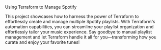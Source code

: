 Using Terraform to Manage Spotify

This project showcases how to harness the power of Terraform to effortlessly create and manage multiple Spotify playlists. With Terraform's automation capabilities, you can streamline your playlist organization and effortlessly tailor your music experience. Say goodbye to manual playlist management and let Terraform handle it all for you—transforming how you curate and enjoy your favorite tunes!

